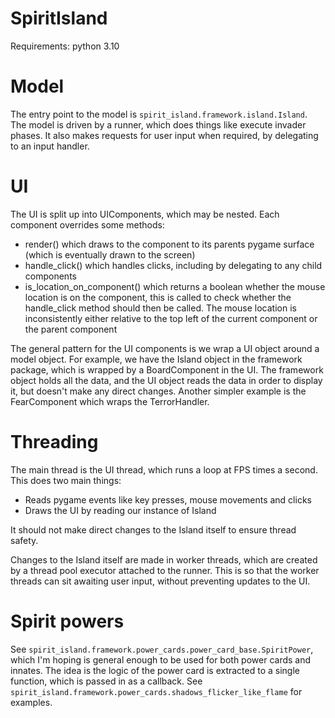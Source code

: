 # SpiritIsland

Requirements:
python 3.10

# Model

The entry point to the model is `spirit_island.framework.island.Island`. The model is driven by a runner, which does things like execute invader phases. It also makes requests for user input when required, by delegating to an input handler.

# UI

The UI is split up into UIComponents, which may be nested. Each component overrides some methods:

* render() which draws to the component to its parents pygame surface (which is eventually drawn to the screen)
* handle_click() which handles clicks, including by delegating to any child components
* is_location_on_component() which returns a boolean whether the mouse location is on the component, this is called to check whether the handle_click method should then be called. The mouse location is inconsistently either relative to the top left of the current component or the parent component

The general pattern for the UI components is we wrap a UI object around a model object. For example, we have the Island object in the framework package, which is wrapped by a BoardComponent in the UI. The framework object holds all the data, and the UI object reads the data in order to display it, but doesn't make any direct changes. Another simpler example is the FearComponent which wraps the TerrorHandler.

# Threading

The main thread is the UI thread, which runs a loop at FPS times a second. This does two main things:

* Reads pygame events like key presses, mouse movements and clicks
* Draws the UI by reading our instance of Island

It should not make direct changes to the Island itself to ensure thread safety.

Changes to the Island itself are made in worker threads, which are created by a thread pool executor attached to the runner. This is so that the worker threads can sit awaiting user input, without preventing updates to the UI.

# Spirit powers

See `spirit_island.framework.power_cards.power_card_base.SpiritPower`, which I'm hoping is general enough to be used for both power cards and innates. The idea is the logic of the power card is extracted to a single function, which is passed in as a callback. See `spirit_island.framework.power_cards.shadows_flicker_like_flame` for examples.
